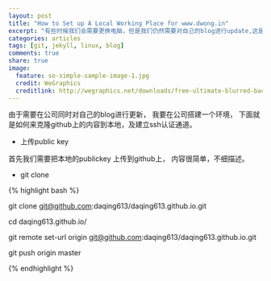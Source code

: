 ```yaml
---
layout: post
title: "How to Set up A Local Working Place for www.dwong.in"
excerpt: "有些时候我们会需要更换电脑，但是我们仍然需要对自己的blog进行update,这是就需要创建本地环境。" 
categories: articles
tags: [git, jekyll, linux, blog]
comments: true
share: true
image:
  feature: so-simple-sample-image-1.jpg
  credit: WeGraphics
  creditlink: http://wegraphics.net/downloads/free-ultimate-blurred-background-pack/
---
```


由于需要在公司同时对自己的blog进行更新， 我要在公司搭建一个环境， 下面就是如何来克隆github上的内容到本地，及建立ssh认证通道。 



* 上传public key 

首先我们需要把本地的publickey 上传到github上， 内容很简单，不细描述。 


* git clone

{%  highlight bash %}

git clone git@github.com:daqing613/daqing613.github.io.git 

cd daqing613.github.io/ 

git remote set-url origin git@github.com:daqing613/daqing613.github.io.git

git push origin master 


{% endhighlight %}





